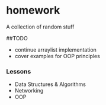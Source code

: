 
# homework

A collection of random stuff

##TODO

- continue arraylist implementation
- cover examples for OOP principles


### Lessons

- Data Structures & Algorithms
- Networking
- OOP
